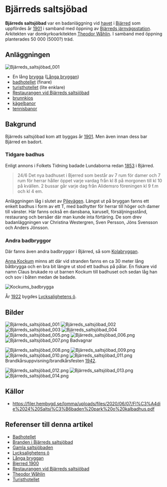 # Bjärreds saltsjöbad

**Bjärreds saltsjöbad** var en badanläggning vid [havet](havet) i [Bjärred](bjärred) som uppfördes år [1901](1901) i samband med öppning av [Bjärreds järnvägsstation](bjärreds%20järnvägsstation). Arkitekten var domkyrkoarkitekten [Theodor Wåhlin](theodor%20wåhlin). I samband med öppning planterades 50 000 (5000?) träd.

## Anläggningen

![Bjärreds_saltsjöbad_001](images/bjärreds_saltsjöbad_001.png)

* En lång [brygga](brygga) ([Långa bryggan](långa%20bryggan))
* [badhotellet](badhotellet) (finare)
* [turisthotellet](turisthotellet) (lite enklare)
* [Restaurangen vid Bjärreds saltsjöbad](restaurangen%20vid%20bjärreds%20saltsjöbad)
* [brunnkios](brunnkios)
* [kägelbanor](kägelbanor)
* [tennisbanor](tennisbanor)

## Bakgrund

Bjärreds saltsjöbad kom att byggas år [1901](1901). Men även innan dess bar Bjärred en badort.

### Tidgare badhus

Enligt annons i Folkets Tidning badade Lundaborna redan [1853](1853) i Bjärred.

> 24/6
> Det nya badhuset i Bjerred som består av 7 rum för damer och 7 rum för herrar håller öppet varje vardag från kl 8 på morgonen till kl 10 på kvällen. 2 bussar går varje dag från Alidemsro föreningen kl 9 f.m och kl 4 em.

Anläggningen låg i slutet av [Pilevägen](pilevägen). Längst ut på bryggan fanns ett enkelt badhus i form av ett T, med badhytter för herrar till höger och damer till vänster. Här fanns också en dansbana, karusell, försäljningsstånd, restaurang och bersåer där man kunde inta förtäring. De som drev badanläggningen var Christina Westergren, Sven Persson, Jöns Svensson och Anders Jönsson.

### Andra badbryggor

Där fanns även andra badbryggor i Bjärred, så som [Kolabryggan](kolabryggan).

[Anna Kockum](anna%20kockum) minns att där vid stranden fanns en ca 30 meter lång båtbrygga och en bra bit längre ut stod ett badhus på pålar. En fiskare vid namn Claus brukade ro ut barnen Kockum till badhuset och sedan låg han och sov i båten medan de badade.

![Kockums_badbrygga](images/kockums_badbrygga.png)

År [1922](1922) bygdes [Lycksalighetens ö](lycksalighetens%20ö).

## Bilder

![Bjärreds_saltsjöbad_001](images/bjärreds_saltsjöbad_001.jpg)
![Bjärreds_saltsjöbad_002](images/bjärreds_saltsjöbad_002.jpg)
![Bjärreds_saltsjöbad_003](images/bjärreds_saltsjöbad_003.jpg)
![Bjärreds_saltsjöbad_004](images/bjärreds_saltsjöbad_004.png)
![Bjärreds_saltsjöbad_005.png](images/bjärreds_saltsjöbad_005.png)
![Bjärreds_saltsjöbad_006.png](images/bjärreds_saltsjöbad_006.png)
![Bjärreds_saltsjöbad_007.png](images/bjärreds_saltsjöbad_007.png)
Badvagnar

![Bjärreds_saltsjöbad_008.png](images/bjärreds_saltsjöbad_008.png)
![Bjärreds_saltsjöbad_009.png](images/bjärreds_saltsjöbad_009.png)
![Bjärreds_saltsjöbad_010.png](images/bjärreds_saltsjöbad_010.png)
![Bjärreds_saltsjöbad_011.png](images/bjärreds_saltsjöbad_011.png)
Brandkårsuppvisning/brandkårsfesten [1942](1942).

![Bjärreds_saltsjöbad_012.png](images/bjärreds_saltsjöbad_012.jpg)
![Bjärreds_saltsjöbad_013.png](images/bjärreds_saltsjöbad_013.png)
![Bjärreds_saltsjöbad_014.png](images/bjärreds_saltsjöbad_014.png)

## Källor

* <https://filer.hembygd.se/lomma/uploads/files/2020/06/07/Fl%C3%A4die%2024%20Saltsj%C3%B6baden%20park%20o%20kalbadhus.pdf>

## Referenser till denna artikel

* [Badhotellet](badhotellet)
* [Branden i Bjärreds saltsjöbad](branden%20i%20bjärreds%20saltsjöbad)
* [Gamla saltsjöbaden](gamla%20saltsjöbaden)
* [Lycksalighetens ö](lycksalighetens%20ö)
* [Långa bryggan](långa%20bryggan)
* [Bjerred 1900](readme)
* [Restaurangen vid Bjärreds saltsjöbad](restaurangen%20vid%20bjärreds%20saltsjöbad)
* [Theodor Wåhlin](theodor%20wåhlin)
* [Turisthotellet](turisthotellet)
